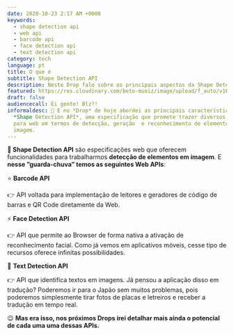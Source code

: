 ```yaml
---
date: 2020-10-23 2:17 AM +0000
keywords:
  - shape detection api
  - web api
  - barcode api
  - face detection api
  - text detection api
category: tech
language: pt
title: O que é
subtitle: Shape Detection API
description: Neste Drop falo sobre os principais aspectos da Shape Detection API.
featured: https://res.cloudinary.com/beto-muniz/image/upload/f_auto/v1603244719/11_attsxg.jpg
draft: false
audiencecall: Ei gente! Blz?!
informaldesc: 🌟 E no *Drop* de hoje abordei as principais características da
  *Shape Detection API*, uma especificação que promete trazer diversos recursos
  para web em termos de detecção, geração  e reconhecimento de elementos em
  imagem.
---
```


**🚪 Shape Detection API** são especificações web que oferecem funcionalidades para trabalharmos **detecção de elementos em imagem**. E **nesse ”guarda-chuva” temos as seguintes Web APIs**:

⭐️ **Barcode API**

👉 API voltada para implementação de leitores e geradores de código de barras e QR Code diretamente da Web.

⚡️ **Face Detection API**

👉 API que permite ao Browser de forma nativa a ativação de reconhecimento facial. Como já vemos em aplicativos móveis, cesse tipo de recursos oferece infinitas possibilidades.

🌟 **Text Detection API**

👉 API que identifica textos em imagens. Já pensou a aplicação disso em tradução? Poderemos ir para o Japão sem muitos problemas, pois poderemos simplesmente tirar fotos de placas e letreiros e receber a tradução em tempo real.

😉 **Mas era isso, nos próximos Drops irei detalhar mais ainda o potencial de cada uma uma dessas APIs.**
